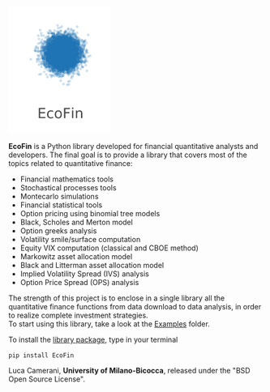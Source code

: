 <img src="https://raw.githubusercontent.com/LucaCamerani/EcoFin-Library/5e9d8bbc19e28abe01d8469fffc143fe1f7dee32/EcoFin/LOGO.svg" width="200">

<b>EcoFin</b> is a Python library developed for financial quantitative analysts and developers.
The final goal is to provide a library that covers most of the topics related to quantitative finance:
* Financial mathematics tools
* Stochastical processes tools
* Montecarlo simulations
* Financial statistical tools
* Option pricing using binomial tree models
* Black, Scholes and Merton model
* Option greeks analysis
* Volatility smile/surface computation
* Equity VIX computation (classical and CBOE method)
* Markowitz asset allocation model
* Black and Litterman asset allocation model
* Implied Volatility Spread (IVS) analysis
* Option Price Spread (OPS) analysis


The strength of this project is to enclose in a single library all the quantitative finance functions from data download to data analysis, in order to realize complete investment strategies.<br>
To start using this library, take a look at the <a href="/Examples/">Examples</a> folder.

To install the <a href="https://pypi.org/project/EcoFin/">library package<a>, type in your terminal
```{r test-python, engine='python'}
pip install EcoFin
```

Luca Camerani, <b>University of Milano-Bicocca</b>, released under the "BSD Open Source License".
